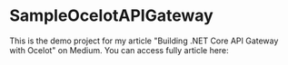 # SampleOcelotAPIGateway
This is the demo project for my article "Building .NET Core API Gateway with Ocelot" on Medium. 
You can access fully article here: 
